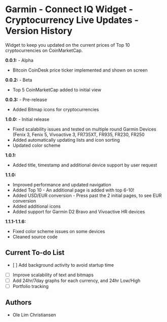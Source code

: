 # Garmin - Connect IQ Widget - Cryptocurrency Live Updates - Version History
Widget to keep you updated on the current prices of Top 10 cryptocurrencies on CoinMarketCap. 

**0.0.1:** - Alpha
- Bitcoin CoinDesk price ticker implemented and shown on screen

**0.0.2:** - Beta
- Top 5 CoinMarketCap added to initial view

**0.0.3:** - Pre-release
- Added Bitmap icons for cryptocurrencies

**1.0.0:** - Initial release
- Fixed scalability issues and tested on multiple round Garmin Devices (Fenix 3, Fenix 5, Vivoactive 3, FR735XT, FR935, FR230, FR250
- Added automatically updating lists and icon sorting
- Updated color scheme

**1.0.1:**
- Added title, timestamp and additional device support by user request

**1.1.0:**
- Improved performance and updated navigation
- Added Top 10 - An additional page is added with top 6-10!
- Added USD/EUR conversion - Press past the 2 initial pages, to see EUR conversion
- Added additional icons
- Added support for Garmin D2 Bravo and Vivoactive HR devices

**1.1.1-1.1.6:**
- Fixed color scheme issues on some devices
- Cleaned source code

## Current To-do List
- [ ] Add background activity to avoid startup time
- [ ] Improve scalability of text and bitmaps
- [ ] Add 24hr/7day graphs for each currency, and 24hr Low/High
- [ ] Portfolio tracking

## Authors
* Ole Lim Christiansen
